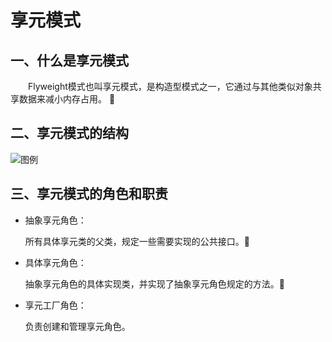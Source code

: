 # 享元模式

## 一、什么是享元模式

　　Flyweight模式也叫享元模式，是构造型模式之一，它通过与其他类似对象共享数据来减小内存占用。

## 二、享元模式的结构

![图例](file:///e:/OneDrive/image/flyweight.png)


## 三、享元模式的角色和职责

- 抽象享元角色：

    所有具体享元类的父类，规定一些需要实现的公共接口。

- 具体享元角色：

    抽象享元角色的具体实现类，并实现了抽象享元角色规定的方法。

- 享元工厂角色：

    负责创建和管理享元角色。
